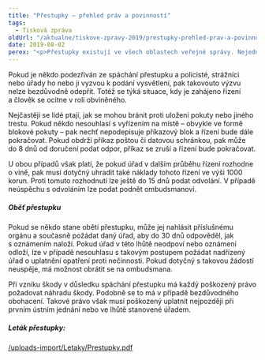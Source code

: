 ```yaml
---
title: "Přestupky – přehled práv a povinností"
tags:
  - Tisková zpráva
oldUrl: "/aktualne/tiskove-zpravy-2019/prestupky-prehled-prav-a-povinnosti"
date: 2019-08-02
perex: "<p>Přestupky existují ve všech oblastech veřejné správy. Nejedná se o trestný čin, ale o společensky škodlivý protiprávní čin, který za přestupek označuje některý ze zákonů. Právě s přestupky mají lidé obvykle nejčastější zkušenost, a to ať už coby přímí pachatelé přestupků nebo naopak jejich oběti. Ombudsmanka proto vytvořila nový informační leták, jenž vychází z aktuálně platné právní úpravy. Leták shrnuje základní práva a povinnosti pachatelů, obětí, ale také zákonné možnosti těch, kdo byli ze spáchání přestupku obviněni neprávem. </p>"
---
```


<!-- imported from the old website -->

<p>Pokud je někdo podezříván ze spáchání přestupku a policisté, strážníci nebo úřady ho nebo ji vyzvou k podání vysvětlení, pak takovouto výzvu nelze bezdůvodně odepřít. Totéž se týká situace, kdy je zahájeno řízení a člověk se ocitne v roli obviněného. </p> <p>Nejčastěji se lidé ptají, jak se mohou bránit proti uložení pokuty nebo jiného trestu. Pokud někdo nesouhlasí s vyřízením na místě – obvykle ve formě blokové pokuty – pak nechť nepodepisuje příkazový blok a řízení bude dále pokračovat. Pokud obdrží příkaz poštou či datovou schránkou, pak může do 8 dnů od doručení podat odpor, příkaz se zruší a řízení bude pokračovat. </p> <p>U obou případů však platí, že pokud úřad v dalším průběhu řízení rozhodne o vině, pak musí dotyčný uhradit také náklady tohoto řízení ve výši 1000 korun. Proti tomuto rozhodnutí lze ještě do 15 dnů podat odvolání. V případě neúspěchu s odvoláním lze podat podnět ombudsmanovi.</p> <h5>Oběť přestupku</h5> <p>Pokud se někdo stane obětí přestupku, může jej nahlásit příslušnému orgánu a současně požádat daný úřad, aby do 30 dnů odpověděl, jak s oznámením naloží. Pokud úřad v této lhůtě neodpoví nebo oznámení odloží, lze v případě nesouhlasu s takovým postupem požádat nadřízený úřad o uplatnění opatření proti nečinnosti. Pokud dotyčný s takovou žádostí neuspěje, má možnost obrátit se na ombudsmana. </p> <p>Při vzniku škody v důsledku spáchání přestupku má každý poškozený právo požadovat náhradu škody. Podobně se to má v případě bezdůvodného obohacení. Takové právo však musí poškozený uplatnit nejpozději při prvním ústním jednání nebo ve lhůtě stanovené úřadem.</p> <h5>Leták přestupky:</h5> <p><a href="/uploads-import/Letaky/Prestupky.pdf" target="_blank">/uploads-import/Letaky/Prestupky.pdf</a></p> <p> </p>
